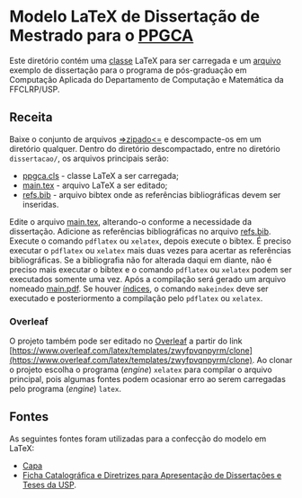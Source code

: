 # Modelo LaTeX de Dissertação de Mestrado para o [PPGCA](http://dcm.ffclrp.usp.br/ppgca/)

Este diretório contém uma [classe](ppgca.cls) LaTeX para ser carregada e um
[arquivo](main.tex) exemplo de dissertação para o programa de pós-graduação
em Computação Aplicada do Departamento de Computação e Matemática da FFCLRP/USP.

## Receita

Baixe o conjunto de arquivos
[=>zipado<=](https://github.com/ajholanda/modelos-ppgca/archive/master.zip)
e descompacte-os em um diretório qualquer. Dentro do diretório
descompactado, entre no diretório `dissertacao/`, os arquivos
principais serão:

- [ppgca.cls](ppgca.cls) - classe LaTeX a ser carregada;
- [main.tex](main.tex) - arquivo LaTeX a ser editado;
- [refs.bib](refs.bib) - arquivo bibtex onde as referências bibliográficas devem ser inseridas.

Edite o arquivo [main.tex](main.tex), alterando-o conforme a
necessidade da dissertação. Adicione as referências bibliográficas no
arquivo [refs.bib](refs.bib). Execute o comando `pdflatex` ou
`xelatex`, depois execute o bibtex.  É preciso executar o `pdflatex`
ou `xelatex` mais duas vezes para acertar as referências
bibliográficas. Se a bibliografia não for alterada daqui em diante,
não é preciso mais executar o bibtex e o comando `pdflatex` ou
`xelatex` podem ser executados somente uma vez. Após a compilação será
gerado um arquivo nomeado [main.pdf](main.pdf). Se houver
[índices](https://pt.sharelatex.com/learn/Indices), o comando
`makeindex` deve ser executado e posteriormento a compilação pelo
`pdflatex` ou `xelatex`.

### Overleaf

O projeto também pode ser editado no
[Overleaf](https://www.overleaf.com/latex/templates/ppgca-ffclrp-slash-usp-dissertation-slash-thesis-template/zwyfpvqnpyrm)
a partir do link
[https://www.overleaf.com/latex/templates/zwyfpvqnpyrm/clone](https://www.overleaf.com/latex/templates/zwyfpvqnpyrm/clone).
Ao clonar o projeto escolha o programa (_engine_) `xelatex` para compilar o arquivo principal, pois algumas fontes podem
 ocasionar erro ao serem carregadas pelo programa (_engine_) `latex`.

## Fontes

As seguintes fontes foram utilizadas para a confecção do modelo em LaTeX:

- [Capa](https://drive.google.com/open?id=1MBKfMEtt1xuu8f55or8HgZh9JDJO_FLO)
- [Ficha Catalográfica e Diretrizes para Apresentação de Dissertações e Teses da USP](http://www.bcrp.prefeiturarp.usp.br/serv5-norma.asp).
